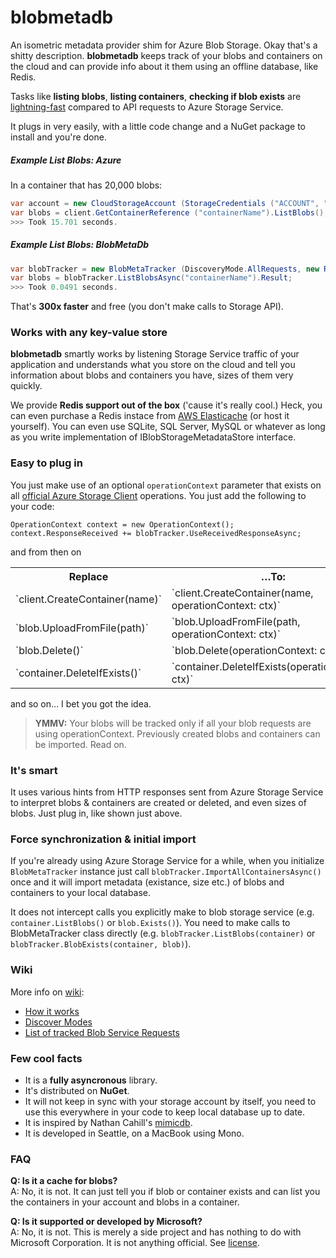 blobmetadb
==========

An isometric metadata provider shim for Azure Blob Storage. Okay that's a shitty description. **blobmetadb** keeps track of your blobs and containers on the cloud and can provide info about it them using an offline database, like Redis.

Tasks like **listing blobs**, **listing containers**, **checking if blob exists** are <u>lightning-fast</u> compared to API requests to Azure Storage Service.

It plugs in very easily, with a little code change and a NuGet package to install and you're done.

##### Example List Blobs: Azure

In a container that has 20,000 blobs:

```csharp
var account = new CloudStorageAccount (StorageCredentials ("ACCOUNT", "KEY"), true);
var blobs = client.GetContainerReference ("containerName").ListBlobs();
>>> Took 15.701 seconds.
```

##### Example List Blobs: BlobMetaDb

```csharp
var blobTracker = new BlobMetaTracker (DiscoveryMode.AllRequests, new RedisBlobMetadataStore (), account);
var blobs = blobTracker.ListBlobsAsync("containerName").Result;
>>> Took 0.0491 seconds.
```

That's **300x faster** and free (you don't make calls to Storage API).


### Works with any key-value store

**blobmetadb** smartly works by listening Storage Service traffic of your application and understands what you store on the cloud and tell you information about blobs and containers you have, sizes of them very quickly.

We provide **Redis support out of the box** ('cause it's really cool.) Heck, you can even purchase a Redis instace from [AWS Elasticache](http://aws.amazon.com/elasticache/) (or host it yourself). You can even use SQLite, SQL Server, MySQL or whatever as long as you write implementation of IBlobStorageMetadataStore interface.


### Easy to plug in

You just make use of an optional `operationContext` parameter that exists on all [official Azure Storage Client](https://github.com/WindowsAzure/azure-sdk-for-net) operations. You just add the following to your code:

```
OperationContext context = new OperationContext();
context.ResponseReceived += blobTracker.UseReceivedResponseAsync;
```

and from then on

<table>
	<tr>
	<th>Replace</th>
	<th>…To:</th>
	</tr>
	<tr>
		<td>
			`client.CreateContainer(name)`
		</td>
		<td>
			`client.CreateContainer(name, operationContext: ctx)`
		</td>
	</tr>
	<tr>
		<td>
			`blob.UploadFromFile(path)`
		</td>
		<td>
			`blob.UploadFromFile(path, operationContext: ctx)`
		</td>
	</tr>
	<tr>
		<td>
			`blob.Delete()`
		</td>
		<td>
			`blob.Delete(operationContext: ctx)`
		</td>
	</tr>
	<tr>
		<td>
			`container.DeleteIfExists()`
		</td>
		<td>
			`container.DeleteIfExists(operationContext: ctx)`
		</td>
	</tr>
</table>

and so on… I bet you got the idea.

> **YMMV:** Your blobs will be tracked only if all your blob requests are using operationContext. Previously created blobs and containers can be imported. Read on.

### It's smart

It uses various hints from HTTP responses sent from Azure Storage Service to interpret blobs & containers are created or deleted, and even sizes of blobs. Just plug in, like shown just above.

### Force synchronization & initial import

If you're already using Azure Storage Service for a while, when you initialize `BlobMetaTracker` instance just call `blobTracker.ImportAllContainersAsync()` once and it will import metadata (existance, size etc.) of blobs and containers to your local database.

It does not intercept calls you explicitly make to blob storage service (e.g. `container.ListBlobs()` or `blob.Exists()`). You need to make calls to BlobMetaTracker class directly (e.g. `blobTracker.ListBlobs(container)` or `blobTracker.BlobExists(container, blob)`).

### Wiki

More info on [wiki](https://github.com/ahmetalpbalkan/blobmetadb/wiki/_pages):

* [How it works](https://github.com/ahmetalpbalkan/blobmetadb/wiki/How-it-works)
* [Discover Modes](https://github.com/ahmetalpbalkan/blobmetadb/wiki/Discovery-Modes)
* [List of tracked Blob Service Requests](https://github.com/ahmetalpbalkan/blobmetadb/wiki/Table-of-interpreted-Blob-Service-Requests)

### Few cool facts

* It is a **fully asyncronous** library.
* It's distributed on **NuGet**.
* It will not keep in sync with your storage account by itself, you need to use this everywhere in your code to keep local database up to date.
* It is inspired by Nathan Cahill's [mimicdb](https://github.com/nathancahill/mimicdb).
* It is developed in Seattle, on a MacBook using Mono.

### FAQ

**Q: Is it a cache for blobs?**<br/>
A: No, it is not. It can just tell you if blob or container exists and can list you the containers in your account and blobs in a container.

**Q: Is it supported or developed by Microsoft?**<br/>
A: No, it is not. This is merely a side project and has nothing to do with Microsoft Corporation. It is not anything official. See [license](LICENSE).
